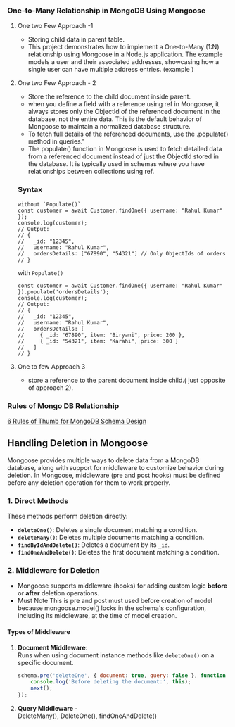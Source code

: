### One-to-Many Relationship in MongoDB Using Mongoose
1. One two Few Approach -1
    - Storing child data in parent table.
    - This project demonstrates how to implement a One-to-Many (1:N) relationship using Mongoose in a Node.js application. The example models a user and their associated addresses, showcasing how a single user can have multiple address entries. (example )

2. One two Few Approach - 2
    - Store the reference to the child document inside parent.
    - when you define a field with a reference using ref in Mongoose, it always stores only the ObjectId of the referenced document in the database, not the entire data. This is the default behavior of Mongoose to maintain a normalized database structure.
    - To fetch full details of the referenced documents, use the .populate() method in queries."
    - The populate() function in Mongoose is used to fetch detailed data from a referenced document instead of just the ObjectId stored in the database. It is typically used in schemas where you have relationships between collections using ref.
    
    ### Syntax 
    ```
    without `Populate()`
    const customer = await Customer.findOne({ username: "Rahul Kumar" });
    console.log(customer);
    // Output: 
    // {
    //   _id: "12345",
    //   username: "Rahul Kumar",
    //   ordersDetails: ["67890", "54321"] // Only ObjectIds of orders
    // }
    
    ```
    with `Populate()`
    ```
    const customer = await Customer.findOne({ username: "Rahul Kumar" }).populate('ordersDetails');
    console.log(customer);
    // Output: 
    // {
    //   _id: "12345",
    //   username: "Rahul Kumar",
    //   ordersDetails: [
    //     { _id: "67890", item: "Biryani", price: 200 },
    //     { _id: "54321", item: "Karahi", price: 300 }
    //   ]
    // }
    ``` 

3. One to few Approach 3
    - store a reference to the parent document inside child.( just opposite of approach 2).

### Rules of Mongo DB Relationship
[6 Rules of Thumb for MongoDB Schema Design](https://www.mongodb.com/blog/post/6-rules-of-thumb-for-mongodb-schema-design?msockid=2fdf6042e33a62ac198774f2e23c6399)


## Handling Deletion in Mongoose 
Mongoose provides multiple ways to delete data from a MongoDB database, along with support for middleware to customize behavior during deletion.
In Mongoose, middleware (pre and post hooks) must be defined before any deletion operation for them to work properly.

### **1. Direct Methods**
These methods perform deletion directly:

- **`deleteOne()`**: Deletes a single document matching a condition.
- **`deleteMany()`**: Deletes multiple documents matching a condition.
- **`findByIdAndDelete()`**: Deletes a document by its `_id`.
- **`findOneAndDelete()`**: Deletes the first document matching a condition.

### **2. Middleware for Deletion**
- Mongoose supports middleware (hooks) for adding custom logic **before** or **after** deletion operations.
- Must Note This is pre and post must used before creation of model because mongoose.model() locks in the schema's configuration, including its middleware, at the time of model creation. 

#### **Types of Middleware**
1. **Document Middleware**:  
   Runs when using document instance methods like `deleteOne()` on a specific document.
   ```javascript
   schema.pre('deleteOne', { document: true, query: false }, function (next) {
       console.log('Before deleting the document:', this);
       next();
   });

2. **Query Middleware** -  
    DeleteMany(), DeleteOne(), findOneAndDelete()
